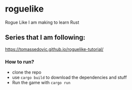 # roguelike
Rogue Like I am making to learn Rust
## Series that I am following: 
https://tomassedovic.github.io/roguelike-tutorial/

### How to run?
- clone the repo
- use `cargo build` to download the dependencies and stuff
- Run the game with `cargo run`
